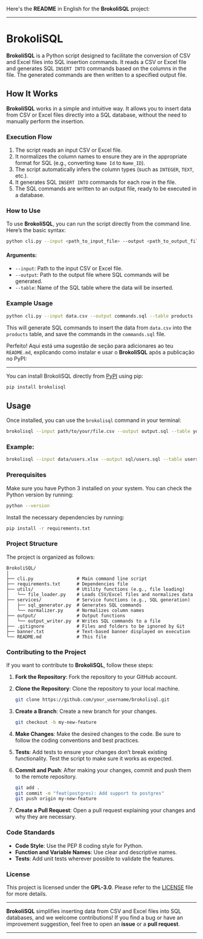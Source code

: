 Here's the **README** in English for the **BrokoliSQL** project:

---

# **BrokoliSQL**

**BrokoliSQL** is a Python script designed to facilitate the conversion of CSV and Excel files into SQL insertion commands. It reads a CSV or Excel file and generates SQL `INSERT INTO` commands based on the columns in the file. The generated commands are then written to a specified output file.

## **How It Works**

**BrokoliSQL** works in a simple and intuitive way. It allows you to insert data from CSV or Excel files directly into a SQL database, without the need to manually perform the insertion.

### **Execution Flow**

1. The script reads an input CSV or Excel file.
2. It normalizes the column names to ensure they are in the appropriate format for SQL (e.g., converting `Name Id` to `Name_ID`).
3. The script automatically infers the column types (such as `INTEGER`, `TEXT`, etc.).
4. It generates SQL `INSERT INTO` commands for each row in the file.
5. The SQL commands are written to an output file, ready to be executed in a database.

### **How to Use**

To use **BrokoliSQL**, you can run the script directly from the command line. Here’s the basic syntax:

```bash
python cli.py --input <path_to_input_file> --output <path_to_output_file> --table <table_name>
```

#### **Arguments:**

- `--input`: Path to the input CSV or Excel file.
- `--output`: Path to the output file where SQL commands will be generated.
- `--table`: Name of the SQL table where the data will be inserted.

### **Example Usage**

```bash
python cli.py --input data.csv --output commands.sql --table products
```

This will generate SQL commands to insert the data from `data.csv` into the `products` table, and save the commands in the `commands.sql` file.

Perfeito! Aqui está uma sugestão de seção para adicionares ao teu `README.md`, explicando como instalar e usar o **BrokoliSQL** após a publicação no PyPI:

---

You can install BrokoliSQL directly from [PyPI](https://pypi.org/) using pip:

```bash
pip install brokolisql
```

## Usage

Once installed, you can use the `brokolisql` command in your terminal:

```bash
brokolisql --input path/to/your/file.csv --output output.sql --table your_table_name
```

### Example:

```bash
brokolisql --input data/users.xlsx --output sql/users.sql --table users
```

### **Prerequisites**

Make sure you have Python 3 installed on your system. You can check the Python version by running:

```bash
python --version
```

Install the necessary dependencies by running:

```bash
pip install -r requirements.txt
```

### **Project Structure**

The project is organized as follows:

```
BrokoliSQL/
│
├── cli.py                # Main command line script
├── requirements.txt      # Dependencies file
├── utils/                # Utility functions (e.g., file loading)
│   └── file_loader.py    # Loads CSV/Excel files and normalizes data
├── services/             # Service functions (e.g., SQL generation)
│   ├── sql_generator.py  # Generates SQL commands
│   └── normalizer.py     # Normalizes column names
├── output/               # Output functions
│   └── output_writer.py  # Writes SQL commands to a file
├── .gitignore            # Files and folders to be ignored by Git
├── banner.txt            # Text-based banner displayed on execution
└── README.md             # This file
```

### **Contributing to the Project**

If you want to contribute to **BrokoliSQL**, follow these steps:

1. **Fork the Repository**: Fork the repository to your GitHub account.
2. **Clone the Repository**: Clone the repository to your local machine.

   ```bash
   git clone https://github.com/your_username/brokolisql.git
   ```

3. **Create a Branch**: Create a new branch for your changes.

   ```bash
   git checkout -b my-new-feature
   ```

4. **Make Changes**: Make the desired changes to the code. Be sure to follow the coding conventions and best practices.

5. **Tests**: Add tests to ensure your changes don’t break existing functionality. Test the script to make sure it works as expected.

6. **Commit and Push**: After making your changes, commit and push them to the remote repository.

   ```bash
   git add .
   git commit -m "feat(postgres): Add support to postgres"
   git push origin my-new-feature
   ```

7. **Create a Pull Request**: Open a pull request explaining your changes and why they are necessary.

### **Code Standards**

- **Code Style**: Use the PEP 8 coding style for Python.
- **Function and Variable Names**: Use clear and descriptive names.
- **Tests**: Add unit tests wherever possible to validate the features.

### **License**

This project is licensed under the **GPL-3.0**. Please refer to the [LICENSE](LICENSE) file for more details.

---

**BrokoliSQL** simplifies inserting data from CSV and Excel files into SQL databases, and we welcome contributions! If you find a bug or have an improvement suggestion, feel free to open an **issue** or a **pull request**.

---